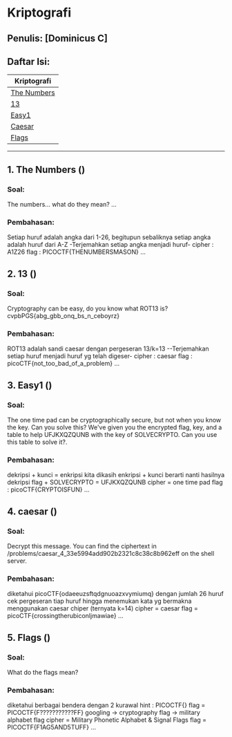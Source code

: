 # Kriptografi

## Penulis: [Dominicus C]
## Daftar Isi:

| Kriptografi           |
| -------------         |
| [The Numbers]()|
| [13]()|
| [Easy1]()|
| [Caesar]()|
| [Flags]()|

---
## 1. The Numbers ()

### Soal:
The numbers... what do they mean?
...

### Pembahasan:
Setiap huruf adalah angka dari 1-26, begitupun sebaliknya setiap angka adalah huruf dari A-Z
-Terjemahkan setiap angka menjadi huruf-
cipher : A1Z26
flag : PICOCTF{THENUMBERSMASON}
...

## 2. 13 ()

### Soal:
Cryptography can be easy, do you know what ROT13 is? cvpbPGS{abg_gbb_onq_bs_n_ceboyrz}
### Pembahasan:
ROT13 adalah sandi caesar dengan pergeseran 13/k=13
--Terjemahkan setiap huruf menjadi huruf yg telah digeser-
cipher : caesar
flag : picoCTF{not_too_bad_of_a_problem}
...

## 3. Easy1 ()

### Soal:
The one time pad can be cryptographically secure, but not when you know the key. Can you solve this? We've given you the encrypted flag, key, and a table to help UFJKXQZQUNB with the key of SOLVECRYPTO. Can you use this table to solve it?.
### Pembahasan:
dekripsi + kunci = enkripsi
kita dikasih enkripsi + kunci berarti nanti hasilnya dekripsi
flag + SOLVECRYPTO = UFJKXQZQUNB
cipher = one time pad
flag : picoCTF{CRYPTOISFUN}
...

## 4. caesar ()

### Soal:
Decrypt this message. You can find the ciphertext in /problems/caesar_4_33e5994add902b2321c8c38c8b962eff on the shell server.
### Pembahasan:
diketahui picoCTF{odaeeuzsftqdgnuoazxvymiumq} dengan jumlah 26 huruf
cek pergeseran tiap huruf hingga menemukan kata yg bermakna menggunakan caesar chiper (ternyata k=14)
cipher = caesar
flag = picoCTF{crossingtherubiconljmawiae}
...

## 5. Flags ()

### Soal:
What do the flags mean?
### Pembahasan:
diketahui berbagai bendera dengan 2 kurawal
hint : PICOCTF{}
flag = PICOCTF{F???????????FF}
googling -> cryptography flag -> military alphabet flag
cipher = Military Phonetic Alphabet & Signal Flags
flag = PICOCTF{F1AG5AND5TUFF}
...